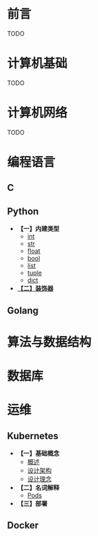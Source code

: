 # 前言
TODO


# 计算机基础
TODO

# 计算机网络
TODO

# 编程语言

## C

## Python
  
  * **【一】内建类型**
    * [int](language/python/type/int.md)
    * [str](language/python/type/str.md)
    * [float](language/python/type/float.md)
    * [bool](language/python/type/bool.md)
    * [list](language/python/type/list.md)
    * [tuple](language/python/type/tuple.md)
    * [dict](language/python/type/dict.md)
  * [**【二】装饰器**](language/python/decorator.md)

## Golang

# 算法与数据结构

# 数据库

# 运维

## Kubernetes
  
  * **【一】基础概念**
    * [概述](ops/k8s/concept/summarize.md)
    * [设计架构](ops/k8s/concept/framework.md)
    * [设计理念](ops/k8s/concept/design.md)
  * **【二】名词解释**
    * [Pods](ops/k8s/term/pods.md)
  * **【三】部署**
    

## Docker
